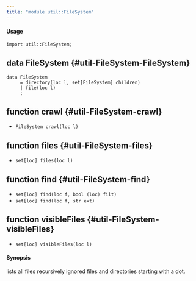 ```yaml
---
title: "module util::FileSystem"
---
```


#### Usage

`import util::FileSystem;`


## data FileSystem {#util-FileSystem-FileSystem}

```rascal
data FileSystem  
     = directory(loc l, set[FileSystem] children)
     | file(loc l)
     ;
```

## function crawl {#util-FileSystem-crawl}

* ``FileSystem crawl(loc l)``

## function files {#util-FileSystem-files}

* ``set[loc] files(loc l)``

## function find {#util-FileSystem-find}

* ``set[loc] find(loc f, bool (loc) filt)``
* ``set[loc] find(loc f, str ext)``

## function visibleFiles {#util-FileSystem-visibleFiles}

* ``set[loc] visibleFiles(loc l)``


#### Synopsis

lists all files recursively ignored files and directories starting with a dot.

